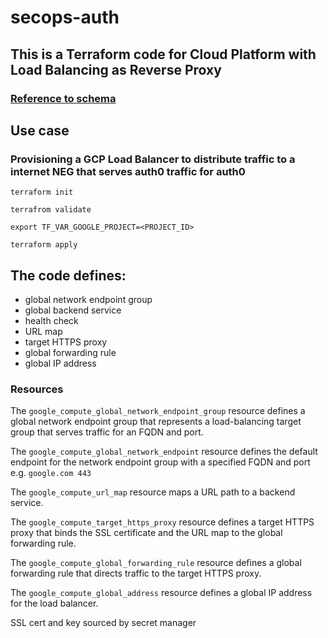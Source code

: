 # secops-auth

## This is a Terraform code for Cloud Platform with Load Balancing as Reverse Proxy

### [Reference to schema](https://auth0.com/docs/customize/custom-domains/self-managed-certificates/configure-gcp-as-reverse-proxy)

## Use case
### Provisioning a GCP Load Balancer to distribute traffic to a internet NEG that serves auth0 traffic for auth0

`terraform init`

`terrafrom validate`

`export TF_VAR_GOOGLE_PROJECT=<PROJECT_ID>`

`terraform apply`


## The code defines:
-   global network endpoint group
-   global backend service
-   health check
-   URL map
-   target HTTPS proxy
-   global forwarding rule
-   global IP address

### Resources

The `google_compute_global_network_endpoint_group` resource defines a global network endpoint group that represents a load-balancing target group that serves traffic for an FQDN and port. 

The `google_compute_global_network_endpoint` resource defines the default endpoint for the network endpoint group with a specified FQDN and port e.g. `google.com 443`

The `google_compute_url_map` resource maps a URL path to a backend service.

The `google_compute_target_https_proxy` resource defines a target HTTPS proxy that binds the SSL certificate and the URL map to the global forwarding rule.

The `google_compute_global_forwarding_rule` resource defines a global forwarding rule that directs traffic to the target HTTPS proxy.

The `google_compute_global_address` resource defines a global IP address for the load balancer.

SSL cert and key sourced by secret manager
